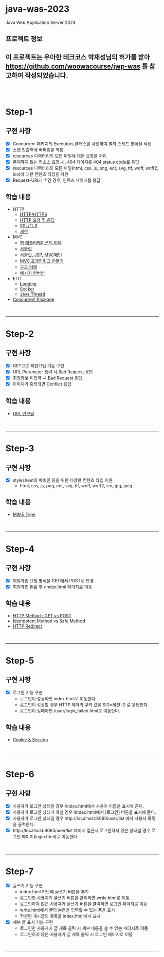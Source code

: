 # java-was-2023

Java Web Application Server 2023

## 프로젝트 정보 

이 프로젝트는 우아한 테크코스 박재성님의 허가를 받아 https://github.com/woowacourse/jwp-was 
를 참고하여 작성되었습니다.
<br><br><br>
---
# Step-1
## 구현 사항
- [x] Concurrent 패키지의 Executors 클래스를 사용하여 멀티 스레드 방식을 적용
- [x] 소켓 입출력에 버퍼링을 적용
- [x] resources 디렉터리의 모든 파일에 대한 요청을 처리
- [x] 존재하지 않는 리소스 요청 시, 404 페이지를 404 status code로 응답
- [x] resources 디렉터리의 모든 파일(html, css, js, png, eot, svg, ttf, woff, woff2, ico)에 대한 컨텐츠 타입을 지원
- [x] Request-URI가 '/'인 경우, 인덱스 페이지를 응답

## 학습 내용
- HTTP
  - [HTTP/HTTPS](https://github.com/csct3434/be-was/wiki/HTTP%EC%99%80-HTTPS)
  - [HTTP 요청 및 응답](https://github.com/csct3434/be-was/wiki/HTTP-%EC%9A%94%EC%B2%AD-%EB%B0%8F-%EC%9D%91%EB%8B%B5)
  - [SSL/TLS](https://github.com/csct3434/be-was/wiki/SSL-TLS)
  - [세션](https://github.com/csct3434/be-was/wiki/%EC%84%B8%EC%85%98)
- MVC
  - [웹 애플리케이션의 이해](https://github.com/csct3434/be-was/wiki/MVC-%E2%80%90-1.-%EC%9B%B9-%EC%95%A0%ED%94%8C%EB%A6%AC%EC%BC%80%EC%9D%B4%EC%85%98%EC%9D%98-%EC%9D%B4%ED%95%B4)
  - [서블릿](https://github.com/csct3434/be-was/wiki/MVC-%E2%80%90-2.-%EC%84%9C%EB%B8%94%EB%A6%BF)
  - [서블릿, JSP, MVC패턴](https://github.com/csct3434/be-was/wiki/MVC-%E2%80%90-3.-%EC%84%9C%EB%B8%94%EB%A6%BF,JSP,-MVC%ED%8C%A8%ED%84%B4)
  - [MVC 프레임워크 만들기](https://github.com/csct3434/be-was/wiki/MVC-%E2%80%90-4.-MVC-%ED%94%84%EB%A0%88%EC%9E%84%EC%9B%8C%ED%81%AC-%EB%A7%8C%EB%93%A4%EA%B8%B0)
  - [구조 이해](https://github.com/csct3434/be-was/wiki/MVC-%E2%80%90-5.-%EA%B5%AC%EC%A1%B0-%EC%9D%B4%ED%95%B4)
  - [메시지 컨버터](https://github.com/csct3434/be-was/wiki/MVC-%E2%80%90-6.-%EB%A9%94%EC%8B%9C%EC%A7%80-%EC%BB%A8%EB%B2%84%ED%84%B0)
- ETC
  - [Logging](https://github.com/csct3434/be-was/wiki/%EB%A1%9C%EA%B9%85)
  - [Socket](https://github.com/csct3434/be-was/wiki/%EC%86%8C%EC%BC%93)
  - [Java Thread](https://github.com/csct3434/be-was/wiki/Java-Thread)
- [Concurrent Package](https://github.com/csct3434/be-was/wiki/concurrent-package)
<br><br><br>
---
# Step-2
## 구현 사항
- [x] GET으로 회원가입 기능 구현
- [x] URL Parameter 생략 시 Bad Request 응답
- [x] 회원정보 미입력 시 Bad Request 응답
- [x] 아이디가 중복되면 Conflict 응답
## 학습 내용
- [URL 인코딩](https://github.com/csct3434/be-was/wiki/URL-Encoding)
<br><br><br>
---
# Step-3
## 구현 사항
- [x] stylesheet와 파비콘 등을 위한 다양한 컨텐츠 타입 지원
  - html, css, js, png, eot, svg, ttf, woff, woff2, ico, jpg, jpeg
## 학습 내용
- [MIME Type](https://github.com/csct3434/be-was/wiki/MIME-Type)
<br><br><br>
---
# Step-4
## 구현 사항
- [x] 회원가입 요청 방식을 GET에서 POST로 변경
- [x] 회원가입 완료 후 /index.html 페이지로 이동
## 학습 내용
- [HTTP Method : GET vs POST](https://github.com/csct3434/be-was/wiki/GET-vs-POST)
- [Idempotent Method vs Safe Method](https://github.com/csct3434/be-was/wiki/Idempotent-Method-vs-Safe-Method)
- [HTTP Redirect](https://github.com/csct3434/be-was/wiki/HTTP-Redirect)
<br><br><br>
---
# Step-5
## 구현 사항
- [x] 로그인 기능 구현
  - 로그인이 성공하면 index.html로 이동한다.
  - 로그인이 성공할 경우 HTTP 헤더의 쿠키 값을 SID=세션 ID 로 응답한다.
  - 로그인이 실패하면 /user/login_failed.html로 이동한다.
## 학습 내용
- [Cookie & Session](https://github.com/csct3434/be-was/wiki/Cookie-&-Session)
<br><br><br>
---
# Step-6
## 구현 사항
- [x] 사용자가 로그인 상태일 경우 /index.html에서 사용자 이름을 표시해 준다.
- [x] 사용자가 로그인 상태가 아닐 경우 /index.html에서 [로그인] 버튼을 표시해 준다.
- [x] 사용자가 로그인 상태일 경우 http://localhost:8080/user/list 에서 사용자 목록을 출력한다.
- [x] http://localhost:8080/user/list  페이지 접근시 로그인하지 않은 상태일 경우 로그인 페이지(login.html)로 이동한다.
<br><br><br>
---
# Step-7
- [x] 글쓰기 기능 구현
  - index.html 하단에 글쓰기 버튼을 추가
  - 로그인한 사용자가 글쓰기 버튼을 클릭하면 write.html로 이동
  - 로그인하지 않은 사용자가 글쓰기 버튼을 클릭하면 로그인 페이지로 이동
  - write.html에서 글의 본문을 입력할 수 있는 폼을 표시
  - 작성된 게시글의 목록을 index.html에서 표시
- [x] 세부 글 표시 기능 구현
  - 로그인한 사용자가 글 제목 클릭 시 세부 내용을 볼 수 있는 페이지로 이동
  - 로그인하지 않은 사용자가 글 제목 클릭 시 로그인 페이지로 이동
<br><br><br>
---